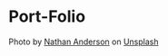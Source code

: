 # Port-Folio

Photo by <a href="https://unsplash.com/@nathananderson?utm_source=unsplash&utm_medium=referral&utm_content=creditCopyText">Nathan Anderson</a> on <a href="https://unsplash.com/s/photos/black-mountains?utm_source=unsplash&utm_medium=referral&utm_content=creditCopyText">Unsplash</a>
